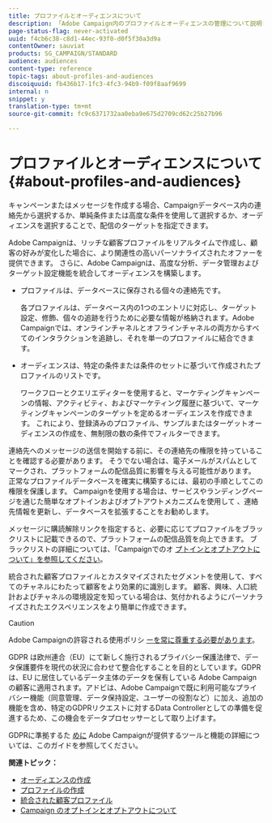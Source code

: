 ```yaml
---
title: プロファイルとオーディエンスについて
description: 「Adobe Campaign内のプロファイルとオーディエンスの管理について説明します。ターゲット設定された訪問者の定義、オーディエンスの選択、受信者のフィルター、データの収集、プロファイルの更新を行います。」
page-status-flag: never-activated
uuid: f4cb6c38-c8d1-44ec-93f0-d0f5f30a3d9a
contentOwner: sauviat
products: SG_CAMPAIGN/STANDARD
audience: audiences
content-type: reference
topic-tags: about-profiles-and-audiences
discoiquuid: fb436b17-1fc3-4fc3-94b9-f09f8aaf9699
internal: n
snippet: y
translation-type: tm+mt
source-git-commit: fc9c6371732aa0eba9e675d2709cd62c25b27b96

---
```



# プロファイルとオーディエンスについて{#about-profiles-and-audiences}

キャンペーンまたはメッセージを作成する場合、Campaignデータベース内の連絡先から選択するか、単純条件または高度な条件を使用して選択するか、オーディエンスを選択することで、配信のターゲットを指定できます。

Adobe Campaignは、リッチな顧客プロファイルをリアルタイムで作成し、顧客の好みが変化した場合に、より関連性の高いパーソナライズされたオファーを提供できます。 さらに、Adobe Campaignは、高度な分析、データ管理およびターゲット設定機能を統合してオーディエンスを構築します。

* プロファイルは、データベースに保存される個々の連絡先です。

   各プロファイルは、データベース内の1つのエントリに対応し、ターゲット設定、修飾、個々の追跡を行うために必要な情報が格納されます。Adobe Campaignでは、オンラインチャネルとオフラインチャネルの両方からすべてのインタラクションを追跡し、それを単一のプロファイルに結合できます。

* オーディエンスは、特定の条件または条件のセットに基づいて作成されたプロファイルのリストです。

   ワークフローとクエリエディターを使用すると、マーケティングキャンペーンの情報、アクティビティ、およびマーケティング履歴に基づいて、マーケティングキャンペーンのターゲットを定めるオーディエンスを作成できます。 これにより、登録済みのプロファイル、サンプルまたはターゲットオーディエンスの作成を、無制限の数の条件でフィルターできます。

連絡先へのメッセージの送信を開始する前に、その連絡先の権限を持っていることを確認する必要があります。 そうでない場合は、電子メールがスパムとしてマークされ、プラットフォームの配信品質に影響を与える可能性があります。 正常なプロファイルデータベースを確実に構築するには、最初の手順としてこの権限を保護します。 Campaignを使用する場合は、サービスやランディングページを通じた簡単なオプトインおよびオプトアウトメカニズムを使用して [](../../audiences/using/creating-a-service.md)[](../../channels/using/getting-started-with-landing-pages.md) 、連絡先情報を更新し、データベースを拡張することをお勧めします。

メッセージに購読解除リンクを指定すると、必要に応じてプロファイルをブラックリストに記載できるので、プラットフォームの配信品質を向上できます。 ブラックリストの詳細については、「Campaignでのオ [プトインとオプトアウトについて」を参照してください](../../audiences/using/about-opt-in-and-opt-out-in-campaign.md)。

統合された顧客プロファイルとカスタマイズされたセグメントを使用して、すべてのチャネルにわたって顧客をより効果的に識別します。 顧客、興味、人口統計およびチャネルの環境設定を知っている場合は、気付かれるようにパーソナライズされたエクスペリエンスをより簡単に作成できます。

>[!CAUTION]
>
>Adobe Campaignの許容される使用ポリシ [ーを常に尊重する必要があります](https://www.adobe.com/legal/terms/aup.html)。

GDPR は欧州連合（EU）にて新しく施行されるプライバシー保護法律で、データ保護要件を現代の状況に合わせて整合化することを目的としています。GDPR は、EU に居住しているデータ主体のデータを保有している Adobe Campaign の顧客に適用されます。アドビは、Adobe Campaignで既に利用可能なプライバシー機能（同意管理、データ保持設定、ユーザーの役割など）に加え、追加の機能を含め、特定のGDPRリクエストに対するData Controllerとしての準備を促進するため、この機会をデータプロセッサーとして取り上げます。

GDPRに準拠するた [めに](https://docs.campaign.adobe.com/doc/standard/getting_started/en/ACS_GDPR.html) Adobe Campaignが提供するツールと機能の詳細については、このガイドを参照してください。

**関連トピック：**

* [オーディエンスの作成](../../audiences/using/creating-audiences.md)
* [プロファイルの作成](../../audiences/using/creating-profiles.md)
* [統合された顧客プロファイル](../../audiences/using/integrated-customer-profile.md)
* [Campaign のオプトインとオプトアウトについて](../../audiences/using/about-opt-in-and-opt-out-in-campaign.md)

